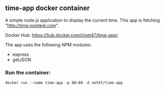 ## time-app docker container
A simple node.js application to display the current time. This app is fetching "http://time.jsontest.com". 

Docker Hub: https://hub.docker.com/r/net47/time-app/

The app uses the following NPM modules:
* express
* getJSON

### Run the container:
```docker run --name time-app -p 80:80 -d net47/time-app```
